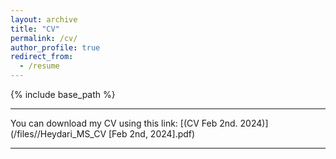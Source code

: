 ```yaml
---
layout: archive
title: "CV"
permalink: /cv/
author_profile: true
redirect_from:
  - /resume
---
```


{% include base_path %}

---

You can download my CV using this link: [(CV Feb 2nd. 2024)](/files//Heydari_MS_CV [Feb 2nd, 2024].pdf)

---

<div>
    <object data="https://heydari-msadra.github.io/files//Heydari_MS_CV%20[Feb%202nd,%202024].pdf" type="application/pdf" width="80%" height="50%">
        <embed src="https://heydari-msadra.github.io/files//Heydari_MS_CV%20[Feb%202nd,%202024].pdf"></embed>
    </object>
</div>
